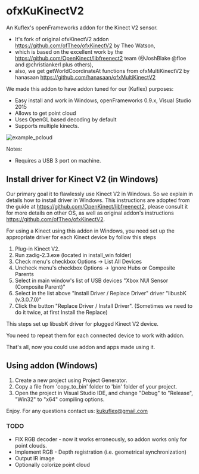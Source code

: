 ofxKuKinectV2
=============

An Kuflex's openFrameworks addon for the Kinect V2 sensor.
* It's fork of original ofxKinectV2 addon https://github.com/ofTheo/ofxKinectV2 by Theo Watson,
* which is based on the excellent work by the https://github.com/OpenKinect/libfreenect2 team (@JoshBlake @floe and @christiankerl plus others),
* also, we get getWorldCoordinateAt functions from ofxMultiKinectV2 by hanasaan https://github.com/hanasaan/ofxMultiKinectV2


We made this addon to have addon tuned for our (Kuflex) purposes:
- Easy install and work in Windows, openFrameworks 0.9.x, Visual Studio 2015
- Allows to get point cloud
- Uses OpenGL based decoding by default
- Supports multiple kinects. 

![example_pcloud](https://github.com/kuflex/ofxKuKinectV2/raw/master/docs/example_pointcloud.PNG "example_pcloud example")


Notes:
- Requires a USB 3 port on machine. 


## Install driver for Kinect V2 (in Windows)
Our primary goal it to flawlessly use Kinect V2 in Windows. So we explain in details how to install driver in Windows.
This instructions are adopted from the guide at https://github.com/OpenKinect/libfreenect2, please consult it for more details on other OS,
as well as original addon's instructions https://github.com/ofTheo/ofxKinectV2.

For using a Kinect using this addon in Windows, you need set up the appropriate driver for each Kinect device 
by follow this steps 

1. Plug-in Kinect V2.
2. Run zadig-2.3.exe (located in install_win folder)
3. Check menu's checkbox Options -> List All Devices
4. Uncheck menu's checkbox Options -> Ignore Hubs or Composite Parents
5. Select in main window's list of USB devices "Xbox NUI Sensor (Composite Parent)"
6. Select in the list above "Install Driver / Replace Driver" driver "libusbK (v.3.0.7.0)"
7. Click the button "Replace Driver / Install Driver". (Sometimes we need to do it twice, at first Install the Replace)

This steps set up libusbK driver for plugged Kinect V2 device.

You need to repeat them for each connected device to work with addon.

That's all, now you could use addon and apps made using it.

## Using addon (Windows)
1. Create a new project using Project Generator.
2. Copy a file from 'copy_to_bin' folder to 'bin' folder of your project.
3. Open the project in Visual Studio IDE, and change  "Debug" to "Release", "Win32" to "x64" compiling options.

Enjoy. For any questions contact us: kukuflex@gmail.com

### TODO
- FIX RGB decoder - now it works erroneously, so addon works only for point clouds.
- Implement RGB - Depth registration (i.e. geometrical synchronization)
- Output IR image
- Optionally colorize point cloud
